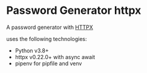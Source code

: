 # Password Generator httpx

A password generator with [HTTPX](https://www.python-httpx.org/)

uses the following technologies:
- Python v3.8+
- httpx v0.22.0+ with async await
- pipenv for pipfile and venv
